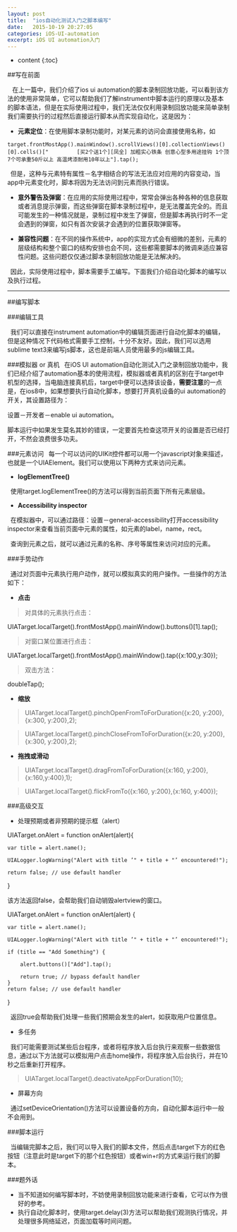 ```yaml
---
layout: post
title:  "ios自动化测试入门之脚本编写"
date:   2015-10-19 20:27:05
categories: iOS-UI-automation
excerpt: iOS UI automation入门
---
```


* content
{:toc}

##写在前面

&ensp; 在上一篇中，我们介绍了ios ui automation的脚本录制回放功能，可以看到该方法的使用非常简单，它可以帮助我们了解instrument中脚本运行的原理以及基本的脚本语法，但是在实际使用过程中，我们无法仅仅利用录制回放功能来简单录制我们需要执行的过程然后直接运行脚本从而实现自动化，这是因为：

- **元素定位**：在使用脚本录制功能时，对某元素的访问会直接使用名称，如

```
target.frontMostApp().mainWindow().scrollViews()[0].collectionViews()[0].cells()["         [买2个送1个][凤全] 加粗实心铁条 创意心型多用途挂钩 1个顶7个可承重50斤以上 高温烤漆耐用10年以上"].tap();
```

&ensp;但是，这种与元素特有属性－名字相结合的写法无法应对应用的内容变动，当app中元素变化时，脚本将因为无法访问到元素而执行错误。

- **意外警告及弹窗**：在应用的实际使用过程中，常常会弹出各种各种的信息获取或者消息提示弹窗，而这些弹窗在脚本录制过程中，是无法覆盖完全的。而且可能发生的一种情况就是，录制过程中发生了弹窗，但是脚本再执行时不一定会遇到的弹窗，如只有首次安装才会遇到的位置获取弹窗等。

- **兼容性问题**：在不同的操作系统中，app的实现方式会有细微的差别，元素的层级结构和整个窗口的结构安排也会不同，这些都需要脚本的微调来适应兼容性问题。这些问题仅仅通过脚本录制回放功能是无法解决的。

&ensp;因此，实际使用过程中，脚本需要手工编写。下面我们介绍自动化脚本的编写以及执行过程。

---

##编写脚本

###编辑工具

&ensp;我们可以直接在instrument automation中的编辑页面进行自动化脚本的编辑，但是这种情况下代码格式需要手工控制，十分不友好。因此，我们可以选用sublime text3来编写js脚本，这也是前端人员使用最多的js编辑工具。

###模拟器 or 真机
&ensp;在iOS UI automation自动化测试入门之录制回放功能中，我们已经介绍了automation基本的使用流程，模拟器或者真机的区别在于target中机型的选择，当电脑连接真机后，target中便可以选择该设备，**需要注意**的一点是，在ios8中，如果想要执行自动化脚本，想要打开真机设备的ui automation的开关，其设置路径为：

设置－开发者－enable ui automation。

脚本运行中如果发生莫名其妙的错误，一定要首先检查这项开关的设置是否已经打开，不然会浪费很多功夫。

###元素访问
&ensp;每一个可以访问的UIKit控件都可以用一个javascript对象来描述，也就是一个UIAElement。我们可以使用以下两种方式来访问元素。

- **logElementTree()**

&ensp;使用target.logElementTree()的方法可以得到当前页面下所有元素层级。

- **Accessibility inspector**

&ensp;在模拟器中，可以通过路径：设置－general-accessibility打开accessibility inspector来查看当前页面中元素的属性，如元素的label，name，rect。

&ensp;查询到元素之后，就可以通过元素的名称、序号等属性来访问对应的元素。

###手势动作

&ensp;通过对页面中元素执行用户动作，就可以模拟真实的用户操作。一些操作的方法如下：

- **点击**

> 对具体的元素执行点击：

UIATarget.localTarget().frontMostApp().mainWindow().buttons()\[1\].tap();

> 对窗口某位置进行点击：

UIATarget.localTarget().frontMostApp().mainWindow().tap({x:100,y:30});

>双击方法：

doubleTap();

- **缩放**

> UIATarget.localTarget().pinchOpenFromToForDuration({x:20, y:200},{x:300, y:200},2); 

> UIATarget.localTarget().pinchCloseFromToForDuration({x:20, y:200}, {x:300, y:200},2);

- **拖拽或滑动** 

> UIATarget.localTarget().dragFromToForDuration({x:160, y:200},{x:160,y:400},1); 

> UIATarget.localTarget().flickFromTo({x:160, y:200},{x:160, y:400});

###高级交互

- 处理预期或者非预期的提示框（alert）

UIATarget.onAlert = function onAlert(alert){ 

    var title = alert.name(); 

    UIALogger.logWarning("Alert with title ’" + title + "’ encountered!"); 

    return false; // use default handler 

}


该方法返回false，会帮助我们自动销毁alertview的窗口。


UIATarget.onAlert = function onAlert(alert) { 

    var title = alert.name(); 

    UIALogger.logWarning("Alert with title ’" + title + "’ encountered!"); 

    if (title == "Add Something") { 

        alert.buttons()["Add"].tap(); 

        return true; // bypass default handler 
    } 
    return false; // use default handler 

}


&ensp;返回true会帮助我们处理一些我们预期会发生的alert，如获取用户位置信息。

- 多任务

&ensp;我们可能需要测试某些后台程序，或者将程序放入后台执行来观察一些数据信息，通过以下方法就可以模拟用户点击home操作，将程序放入后台执行，并在10秒之后重新打开程序。

>UIATarget.localTarget().deactivateAppForDuration(10);

- 屏幕方向

&ensp;通过setDeviceOrientation()方法可以设置设备的方向，自动化脚本运行中一般不会用到。

###脚本运行

&ensp;当编辑完脚本之后，我们可以导入我们的脚本文件，然后点击target下方的红色按钮（注意此时是target下的那个红色按钮）或者win+r的方式来运行我们的脚本。

###题外话

- 当不知道如何编写脚本时，不妨使用录制回放功能来进行查看，它可以作为很好的参考。
- 执行自动化脚本时，使用target.delay(3)方法可以帮助我们观测执行情况，并处理很多网络延迟，页面加载等时间问题。




